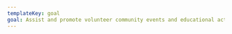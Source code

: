 ```yaml
---
templateKey: goal
goal: Assist and promote volunteer community events and educational activities
---
```


